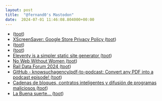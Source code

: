 ```yaml
---
layout: post
title:  "@fernand0's Mastodon"
date:  2024-07-01 11:46:08.804000+00:00
---
```

*  [ ](https://paquita.masto.host/@crul) ([toot](https://mastodon.social/@fernand0/112711065193812502))
*  [XScreenSaver: Google Store Privacy Policy  ](https://www.jwz.org/xscreensaver/google.html) ([toot](https://mastodon.social/@fernand0/112710998229570461))
*  [ ](https://paquita.masto.host/@crul) ([toot](https://mastodon.social/@fernand0/112710845618051024))
*  [ ](https://paquita.masto.host/@crul) ([toot](https://mastodon.social/@fernand0/112710844560090589))
*  [Eleventy is a simpler static site generator  ](https://www.11ty.dev/) ([toot](https://mastodon.social/@fernand0/112710836909907218))
*  [No Web Without Women ](https://nowebwithoutwomen.com) ([toot](https://mastodon.social/@fernand0/112710489152836662))
*  [Rail Data Forum 2024 ](https://www.era.europa.eu/content/rail-data-forum-202) ([toot](https://mastodon.social/@fernand0/112710272551955557))
*  [GitHub - knowsuchagency/pdf-to-podcast: Convert any PDF into a podcast episode! ](https://github.com/knowsuchagency/pdf-to-podcas) ([toot](https://mastodon.social/@fernand0/112708591721870285))
*  [Cadenas de bloques, contratos inteligentes y difusión de programas maliciosos ](http://fernand0.github.io//contratos-inteligentes-malware) ([toot](https://mastodon.social/@fernand0/112708535358201598))
*  [La Buena suerte… ](https://avecesunafoto.wordpress.com/2024/06/30/la-buena-suerte) ([toot](https://mastodon.social/@fernand0/112706866401070407))
